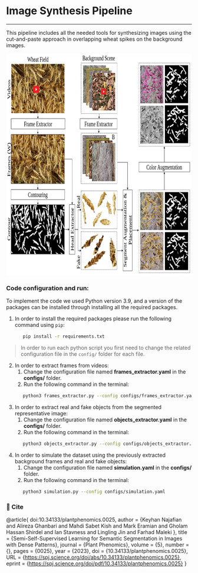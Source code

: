# Image Synthesis Pipeline
- - -
This pipeline includes all the needed tools for synthesizing images using the cut-and-paste approach in overlapping wheat spikes on the background images.
<p align="center">
  <img src="ImageSimulation.png" alt="Image Synthesis Pipeline" width="800" height="600">
</p>


### Code configuration and run:
To implement the code we used Python version 3.9, and a version of the packages can be installed through installing all the required packages.

1. In order to install the required packages please run the following command using `pip`: 
   ```bash
      pip install -r requirements.txt
   ```
> In order to run each python script you first need to change the related configuration file in the `config/` folder for each file.

2. In order to extract frames from videos:
   1. Change the configuration file named **frames_extractor.yaml** in the **configs/** folder.  
   2. Run the following command in the terminal:
   ```bash
      python3 frames_extractor.py --config configs/frames_extractor.yaml
   ```       
3. In order to extract real and fake objects from the segmented representative image:
   1. Change the configuration file named **objects_extractor.yaml** in the **configs/** folder. 
   2. Run the following command in the terminal:
   ```bash
      python3 objects_extractor.py --config configs/objects_extractor.yaml
   ```  
4. In order to simulate the dataset using the previously extracted background frames and real and fake objects:
   1. Change the configuration file named **simulation.yaml** in the **configs/** folder. 
   2. Run the following command in the terminal:
   ```bash
      python3 simulation.py --config configs/simulation.yaml
   ```  
### 📝 Cite
@article{
    doi:10.34133/plantphenomics.0025,
    author = {Keyhan Najafian  and Alireza Ghanbari  and Mahdi Sabet Kish  and Mark Eramian  and Gholam Hassan Shirdel  and Ian Stavness  and Lingling Jin  and Farhad Maleki },
    title = {Semi-Self-Supervised Learning for Semantic Segmentation in Images with Dense Patterns},
    journal = {Plant Phenomics},
    volume = {5},
    number = {},
    pages = {0025},
    year = {2023},
    doi = {10.34133/plantphenomics.0025},
    URL = {https://spj.science.org/doi/abs/10.34133/plantphenomics.0025},
    eprint = {https://spj.science.org/doi/pdf/10.34133/plantphenomics.0025}
}
```
